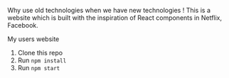 Why use old technologies when we have new technologies !
This is a website which is built with the inspiration of React components in Netflix, Facebook.

My users website

1. Clone this repo
2. Run `npm install`
3. Run `npm start`
